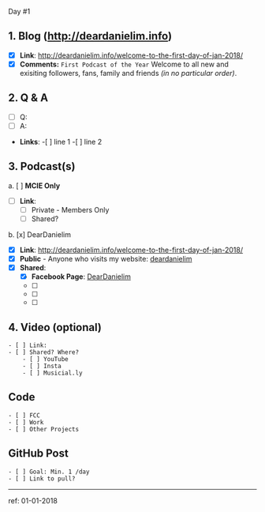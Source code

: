 Day #1

## 1. Blog (http://deardanielim.info)
* [x] **Link**: http://deardanielim.info/welcome-to-the-first-day-of-jan-2018/
* [x] **Comments:** `First Podcast of the Year` Welcome to all new and exisiting followers, fans, family and friends *(in no particular order)*.

## 2. Q & A
* [ ] Q: 
* [ ] A:
*   **Links**:
        -[ ] line 1 
        -[ ] line 2

## 3. Podcast(s)
a. [ ] **MCIE Only**
* [ ] **Link**: 
    * [ ] Private - Members Only
    * [ ] Shared?

b. [x] DearDanielim
* [x] **Link**: http://deardanielim.info/welcome-to-the-first-day-of-jan-2018/
* [x] **Public** - Anyone who visits my website: [deardanielim](http://deardanielim.info)
* [x] **Shared**:
    * [x] **Facebook Page**: [DearDanielim](https://www.facebook.com/deardanielim/)
    * [ ]
    * [ ]
    * [ ]   

## 4. Video (optional)
    - [ ] Link: 
    - [ ] Shared? Where?
        - [ ] YouTube
        - [ ] Insta
        - [ ] Musicial.ly

## Code 
    - [ ] FCC
    - [ ] Work
    - [ ] Other Projects

## GitHub Post
    - [ ] Goal: Min. 1 /day
    - [ ] Link to pull?

---

ref: 01-01-2018

